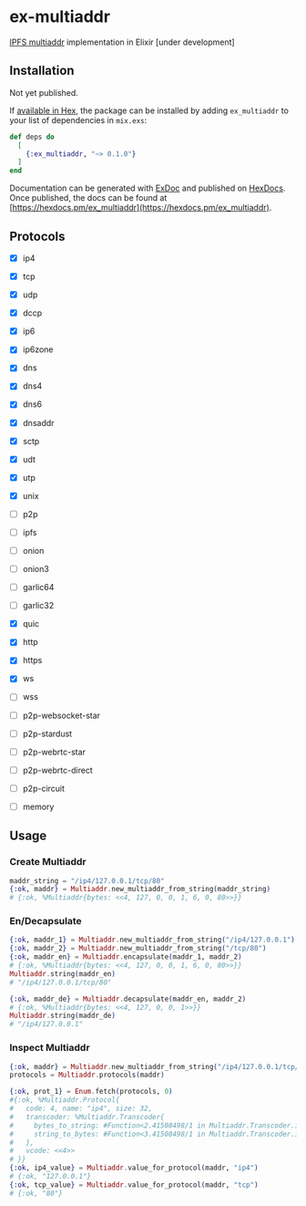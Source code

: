 # ex-multiaddr
[IPFS multiaddr](https://multiformats.io/multiaddr/) implementation in Elixir [under development]

## Installation
Not yet published.

If [available in Hex](https://hex.pm/docs/publish), the package can be installed
by adding `ex_multiaddr` to your list of dependencies in `mix.exs`:

```elixir
def deps do
  [
    {:ex_multiaddr, "~> 0.1.0"}
  ]
end
```

Documentation can be generated with [ExDoc](https://github.com/elixir-lang/ex_doc)
and published on [HexDocs](https://hexdocs.pm). Once published, the docs can
be found at [https://hexdocs.pm/ex_multiaddr](https://hexdocs.pm/ex_multiaddr).

## Protocols
- [X] ip4
- [X] tcp
- [X] udp
- [X] dccp
- [X] ip6
- [X] ip6zone
- [X] dns
- [X] dns4
- [X] dns6
- [X] dnsaddr
- [X] sctp
- [X] udt
- [X] utp
- [X] unix
- [ ] p2p
- [ ] ipfs
- [ ] onion
- [ ] onion3
- [ ] garlic64
- [ ] garlic32
- [X] quic
- [X] http
- [X] https
- [X] ws
- [ ] wss
- [ ] p2p-websocket-star
- [ ] p2p-stardust
- [ ] p2p-webrtc-star
- [ ] p2p-webrtc-direct
- [ ] p2p-circuit
- [ ] memory



## Usage

### Create Multiaddr
```elixir
maddr_string = "/ip4/127.0.0.1/tcp/80"
{:ok, maddr} = Multiaddr.new_multiaddr_from_string(maddr_string)
# {:ok, %Multiaddr{bytes: <<4, 127, 0, 0, 1, 6, 0, 80>>}}
```

### En/Decapsulate
```Elixir
{:ok, maddr_1} = Multiaddr.new_multiaddr_from_string("/ip4/127.0.0.1")
{:ok, maddr_2} = Multiaddr.new_multiaddr_from_string("/tcp/80")
{:ok, maddr_en} = Multiaddr.encapsulate(maddr_1, maddr_2)
# {:ok, %Multiaddr{bytes: <<4, 127, 0, 0, 1, 6, 0, 80>>}}
Multiaddr.string(maddr_en)
# "/ip4/127.0.0.1/tcp/80"

{:ok, maddr_de} = Multiaddr.decapsulate(maddr_en, maddr_2)
# {:ok, %Multiaddr{bytes: <<4, 127, 0, 0, 1>>}}
Multiaddr.string(maddr_de)
# "/ip4/127.0.0.1"
```

### Inspect Multiaddr
```elixir
{:ok, maddr} = Multiaddr.new_multiaddr_from_string("/ip4/127.0.0.1/tcp/80")
protocols = Multiaddr.protocols(maddr)

{:ok, prot_1} = Enum.fetch(protocols, 0)
#{:ok, %Multiaddr.Protocol{
#   code: 4, name: "ip4", size: 32,
#   transcoder: %Multiaddr.Transcoder{
#     bytes_to_string: #Function<2.41508498/1 in Multiaddr.Transcoder.ip4_transcoder/0>,
#     string_to_bytes: #Function<3.41508498/1 in Multiaddr.Transcoder.ip4_transcoder/0>
#   },
#   vcode: <<4>>
# }}
{:ok, ip4_value} = Multiaddr.value_for_protocol(maddr, "ip4")
# {:ok, "127.0.0.1"}
{:ok, tcp_value} = Multiaddr.value_for_protocol(maddr, "tcp")
# {:ok, "80"}
```
